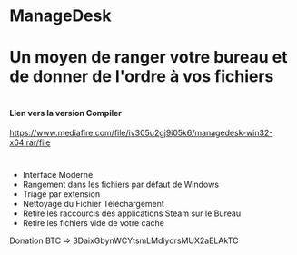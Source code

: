 # ManageDesk
<h1>Un moyen de ranger votre bureau et de donner de l'ordre à vos fichiers</h1>

<img src="https://cdn.discordapp.com/attachments/902502946149912589/926435226526298162/unknown.png" alt="" style="max-width:80%;">

<h4 align="left">Lien vers la version Compiler</h4>
<a href="https://www.mediafire.com/file/iv305u2gj9i05k6/managedesk-win32-x64.rar/file" >https://www.mediafire.com/file/iv305u2gj9i05k6/managedesk-win32-x64.rar/file</a>

#

<ul>
  <li>Interface Moderne</li>
  <li>Rangement dans les fichiers par défaut de Windows</li>
  <li>Triage par extension</li>
  <li>Nettoyage du Fichier Téléchargement</li>
  <li>Retire les raccourcis des applications Steam sur le Bureau</li>
  <li>Retire les fichiers vide de votre cache</li>
</ul>


<p>Donation BTC => 3DaixGbynWCYtsmLMdiydrsMUX2aELAkTC</p>
